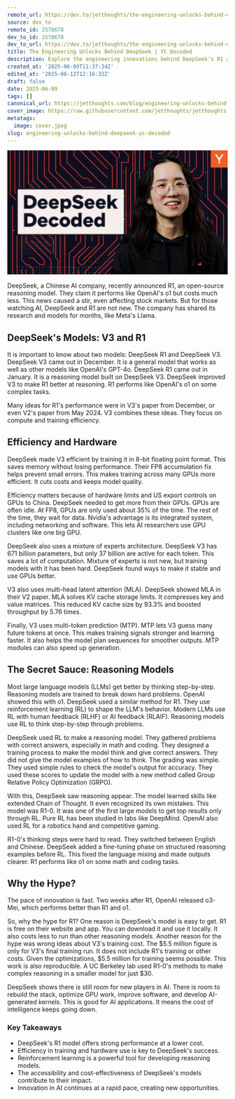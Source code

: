 ```yaml
---
remote_url: https://dev.to/jetthoughts/the-engineering-unlocks-behind-deepseek-yc-decoded-5a44
source: dev_to
remote_id: 2578678
dev_to_id: 2578678
dev_to_url: https://dev.to/jetthoughts/the-engineering-unlocks-behind-deepseek-yc-decoded-5a44
title: The Engineering Unlocks Behind DeepSeek | YC Decoded
description: Explore the engineering innovations behind DeepSeek's R1 and V3 models, their efficiency, and the impact of reinforcement learning on AI breakthroughs.
created_at: '2025-06-09T11:37:34Z'
edited_at: '2025-06-12T12:16:32Z'
draft: false
date: 2025-06-09
tags: []
canonical_url: https://jetthoughts.com/blog/engineering-unlocks-behind-deepseek-yc-decoded/
cover_image: https://raw.githubusercontent.com/jetthoughts/jetthoughts.github.io/master/content/blog/engineering-unlocks-behind-deepseek-yc-decoded/cover.jpeg
metatags:
  image: cover.jpeg
slug: engineering-unlocks-behind-deepseek-yc-decoded
---
```

[![The Engineering Unlocks Behind DeepSeek | YC Decoded](file_0.jpg)](https://www.youtube.com/watch?v=4Tmn-XP93m4)

DeepSeek, a Chinese AI company, recently announced R1, an open-source reasoning model. They claim it performs like OpenAI's o1 but costs much less. This news caused a stir, even affecting stock markets. But for those watching AI, DeepSeek and R1 are not new. The company has shared its research and models for months, like Meta's Llama.

## DeepSeek's Models: V3 and R1

It is important to know about two models: DeepSeek R1 and DeepSeek V3. DeepSeek V3 came out in December. It is a general model that works as well as other models like OpenAI's GPT-4o. DeepSeek R1 came out in January. It is a reasoning model built on DeepSeek V3. DeepSeek improved V3 to make R1 better at reasoning. R1 performs like OpenAI's o1 on some complex tasks.

Many ideas for R1's performance were in V3's paper from December, or even V2's paper from May 2024. V3 combines these ideas. They focus on compute and training efficiency.

## Efficiency and Hardware

DeepSeek made V3 efficient by training it in 8-bit floating point format. This saves memory without losing performance. Their FP8 accumulation fix helps prevent small errors. This makes training across many GPUs more efficient. It cuts costs and keeps model quality.

Efficiency matters because of hardware limits and US export controls on GPUs to China. DeepSeek needed to get more from their GPUs. GPUs are often idle. At FP8, GPUs are only used about 35% of the time. The rest of the time, they wait for data. Nvidia's advantage is its integrated system, including networking and software. This lets AI researchers use GPU clusters like one big GPU.

DeepSeek also uses a mixture of experts architecture. DeepSeek V3 has 671 billion parameters, but only 37 billion are active for each token. This saves a lot of computation. Mixture of experts is not new, but training models with it has been hard. DeepSeek found ways to make it stable and use GPUs better.

V3 also uses multi-head latent attention (MLA). DeepSeek showed MLA in their V2 paper. MLA solves KV cache storage limits. It compresses key and value matrices. This reduced KV cache size by 93.3% and boosted throughput by 5.76 times.

Finally, V3 uses multi-token prediction (MTP). MTP lets V3 guess many future tokens at once. This makes training signals stronger and learning faster. It also helps the model plan sequences for smoother outputs. MTP modules can also speed up generation.

## The Secret Sauce: Reasoning Models

Most large language models (LLMs) get better by thinking step-by-step. Reasoning models are trained to break down hard problems. OpenAI showed this with o1. DeepSeek used a similar method for R1. They use reinforcement learning (RL) to shape the LLM's behavior. Modern LLMs use RL with human feedback (RLHF) or AI feedback (RLAIF). Reasoning models use RL to think step-by-step through problems.

DeepSeek used RL to make a reasoning model. They gathered problems with correct answers, especially in math and coding. They designed a training process to make the model think and give correct answers. They did not give the model examples of how to think. The grading was simple. They used simple rules to check the model's output for accuracy. They used these scores to update the model with a new method called Group Relative Policy Optimization (GRPO).

With this, DeepSeek saw reasoning appear. The model learned skills like extended Chain of Thought. It even recognized its own mistakes. This model was R1-0. It was one of the first large models to get top results only through RL. Pure RL has been studied in labs like DeepMind. OpenAI also used RL for a robotics hand and competitive gaming.

R1-0's thinking steps were hard to read. They switched between English and Chinese. DeepSeek added a fine-tuning phase on structured reasoning examples before RL. This fixed the language mixing and made outputs clearer. R1 performs like o1 on some math and coding tasks.

## Why the Hype?

The pace of innovation is fast. Two weeks after R1, OpenAI released o3-Mei, which performs better than R1 and o1.

So, why the hype for R1? One reason is DeepSeek's model is easy to get. R1 is free on their website and app. You can download it and use it locally. It also costs less to run than other reasoning models. Another reason for the hype was wrong ideas about V3's training cost. The $5.5 million figure is only for V3's final training run. It does not include R1's training or other costs. Given the optimizations, $5.5 million for training seems possible. This work is also reproducible. A UC Berkeley lab used R1-0's methods to make complex reasoning in a smaller model for just $30.

DeepSeek shows there is still room for new players in AI. There is room to rebuild the stack, optimize GPU work, improve software, and develop AI-generated kernels. This is good for AI applications. It means the cost of intelligence keeps going down.

### Key Takeaways

*   DeepSeek's R1 model offers strong performance at a lower cost.
*   Efficiency in training and hardware use is key to DeepSeek's success.
*   Reinforcement learning is a powerful tool for developing reasoning models.
*   The accessibility and cost-effectiveness of DeepSeek's models contribute to their impact.
*   Innovation in AI continues at a rapid pace, creating new opportunities.

